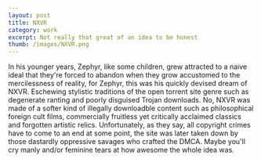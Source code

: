 ```yaml
---
layout: post
title: NXVR 
category: work
excerpt: Not really that great of an idea to be honest 
thumb: /images/NXVR.png
---
```


<div class="txt">
In his younger years, Zephyr, like some children, grew attracted to a naive ideal that they're forced to abandon when they grow accustomed to the mercilessness of reality, for Zephyr, this was his quickly devised dream of NXVR. Eschewing stylistic traditions of the open torrent site genre such as degenerate ranting and poorly disguised Trojan downloads. No, NXVR was made of a softer kind of illegally downloadble content such as philosophical foreign cult films, commercially fruitless
yet critically acclaimed classics and forgotten artistic relics. Unfortunately, as they say, all copyright crimes have to come to an end at some point, the site was later taken down by those dastardly oppressive savages who crafted the DMCA. Maybe you'll cry manly and/or feminine tears at how awesome the whole idea was.
</div>
